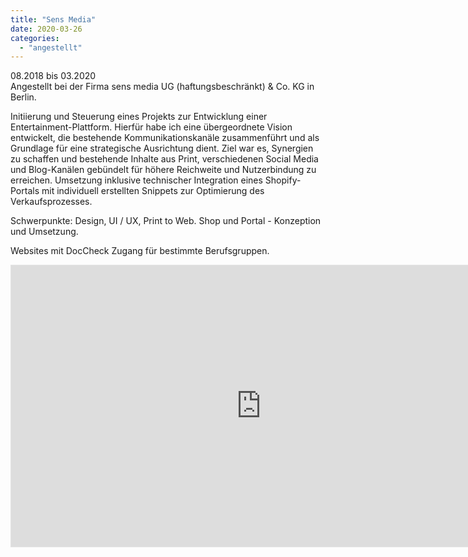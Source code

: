 ```yaml
---
title: "Sens Media"
date: 2020-03-26
categories: 
  - "angestellt"
---
```


08.2018 bis 03.2020  
Angestellt bei der Firma sens media UG (haftungsbeschränkt) & Co. KG in Berlin.

Initiierung und Steuerung eines Projekts zur Entwicklung einer Entertainment-Plattform. Hierfür habe ich eine übergeordnete Vision entwickelt, die bestehende Kommunikationskanäle zusammenführt und als Grundlage für eine strategische Ausrichtung dient. Ziel war es, Synergien zu schaffen und bestehende Inhalte aus Print, verschiedenen Social Media und Blog-Kanälen gebündelt für höhere Reichweite und Nutzerbindung zu erreichen. Umsetzung inklusive technischer Integration eines Shopify-Portals mit individuell erstellten Snippets zur Optimierung des Verkaufsprozesses.

Schwerpunkte: Design, UI / UX, Print to Web. Shop und Portal - Konzeption und Umsetzung.

Websites mit DocCheck Zugang für bestimmte Berufsgruppen.

<iframe style="border: 1px solid rgba(0, 0, 0, 0.1);" src="https://www.figma.com/embed?embed_host=share&amp;url=https%3A%2F%2Fwww.figma.com%2Fproto%2F8duewnFcqkc3hfpDXncyNq%2Fmaking_of_in.fused%3Fnode-id%3D1%253A3%26viewport%3D62%252C395%252C0.045139431953430176%26scaling%3Dscale-down" width="800" height="450" allowfullscreen></iframe>
